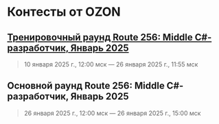 ﻿# Контесты от OZON

## [Тренировочный раунд Route 256: Middle C#-разработчик, Январь 2025](/OzonRoute256/Techpoint_2025_01_10/README.md)
> 10 января 2025 г., 12:00 мск — 26 января 2025 г., 11:55 мск

## Основной раунд Route 256: Middle C#-разработчик, Январь 2025
> 26 января 2025 г., 12:00 мск — 26 января 2025 г., 15:00 мск
